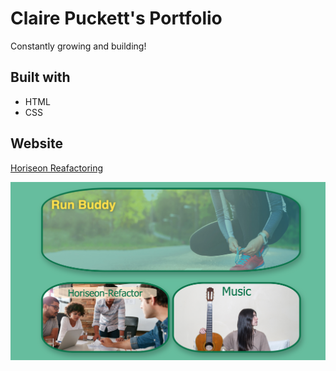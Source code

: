 # Claire Puckett's Portfolio
Constantly growing and building!

## Built with
* HTML
* CSS

## Website 
[Horiseon Reafactoring](https://itsclairehi.github.io/Portfolio/)

![image](assets/images/read-me-pic.png) 
